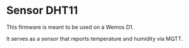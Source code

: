 # Sensor DHT11

This firmware is meant to be used on a Wemos D1.

It serves as a sensor that reports temperature and humidity via MQTT.
